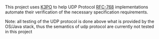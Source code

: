 This project uses [K3PO](http://github.com/k3po/k3po) to help UDP Protocol 
[RFC-768](https://tools.ietf.org/html/rfc793) implementations automate their verification of the necessary specification requirements.

Note: all testing of the UDP protocol is done above what is provided by the OS/Java stack, thus the semantics of udp protocol are currently not tested in this project

